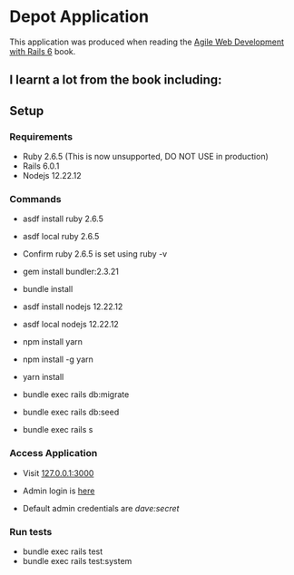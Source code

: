 # Depot Application

This application was produced when reading the [Agile Web Development with Rails 6](https://pragprog.com/titles/rails6/agile-web-development-with-rails-6/) book.

I learnt a lot from the book including:
-   

## Setup

### Requirements

- Ruby 2.6.5 (This is now unsupported, DO NOT USE in production)
- Rails 6.0.1
- Nodejs 12.22.12

### Commands

- asdf install ruby 2.6.5
- asdf local ruby 2.6.5
- Confirm ruby 2.6.5 is set using ruby -v

- gem install bundler:2.3.21
- bundle install

- asdf install nodejs 12.22.12
- asdf local nodejs 12.22.12
- npm install yarn
- npm install -g yarn
- yarn install

- bundle exec rails db:migrate 
- bundle exec rails db:seed
- bundle exec rails s

### Access Application

- Visit [127.0.0.1:3000](http://127.0.0.1:3000/)

- Admin login is [here](127.0.0.1:3000/admin)
- Default admin credentials are *dave:secret*


### Run tests

- bundle exec rails test
- bundle exec rails test:system
